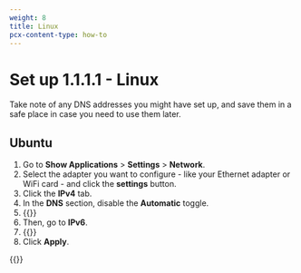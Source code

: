```yaml
---
weight: 8
title: Linux
pcx-content-type: how-to
---
```


# Set up 1.1.1.1 - Linux

Take note of any DNS addresses you might have set up, and save them in a safe place in case you need to use them later.

## Ubuntu

1. Go to **Show Applications** > **Settings** > **Network**.
1. Select the adapter you want to configure - like your Ethernet adapter or WiFi card - and click the **settings** button.
1. Click the **IPv4** tab.
1. In the **DNS** section, disable the **Automatic** toggle.
1. {{<render file="_all-ipv4.md">}}
1. Then, go to **IPv6**.
1. {{<render file="_all-ipv6.md">}}
1. Click **Apply**.

{{<render file="_captive-portals.md">}}
